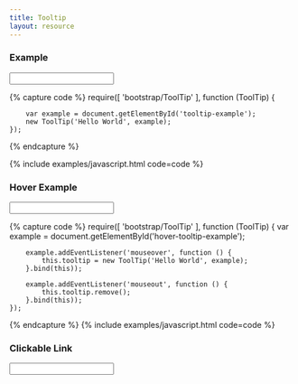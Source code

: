 ```yaml
---
title: Tooltip
layout: resource
---
```


### Example

<input type="text" id="tooltip-example" />

{% capture code %}
	require([
		'bootstrap/ToolTip'
	], function (ToolTip) {

		var example = document.getElementById('tooltip-example');
		new ToolTip('Hello World', example);
	});
{% endcapture %}

{% include examples/javascript.html code=code %}

### Hover Example

<input type="text" id="hover-tooltip-example" />

{% capture code %}
	require([
		'bootstrap/ToolTip'
	], function (ToolTip) {
		var example = document.getElementById('hover-tooltip-example');

		example.addEventListener('mouseover', function () {
			this.tooltip = new ToolTip('Hello World', example);
		}.bind(this));

		example.addEventListener('mouseout', function () {
			this.tooltip.remove();
		}.bind(this));
	});
{% endcapture %}
{% include examples/javascript.html code=code %}

### Clickable Link

<input type="text" id="clickable-tooltip-example" />

<script type="text/javascript">
	require([
		'bootstrap/ToolTip'
	], function (ToolTip) {
		var example = document.getElementById('clickable-tooltip-example');

		example.addEventListener('mouseover', function () {
			if (!this.tooltip) {
				this.tooltip = new ToolTip('Hello <a href="http://google.com">Google</a>', example);
			}
		}.bind(this));

		example.addEventListener('mouseout', function (e) {

			if (e.toElement !== this.tooltip.getToolTip()) {
				this.tooltip = this.tooltip.remove();

			} else {
				this.tooltip.getToolTip().addEventListener('mouseout', function (e) {
					if (e.toElement !== example && !this.tooltip.isDescendant(e.toElement)) {
						this.tooltip = this.tooltip.remove();
					}
				}.bind(this));
			}
			
		}.bind(this));
	});
</script>